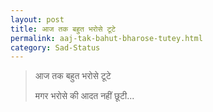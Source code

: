 ```yaml
---
layout: post
title: आज तक बहुत भरोसे टूटे
permalink: aaj-tak-bahut-bharose-tutey.html
category: Sad-Status
---
```

> आज तक बहुत भरोसे टूटे
> 
> मगर भरोसे की आदत नहीं छूटी...
